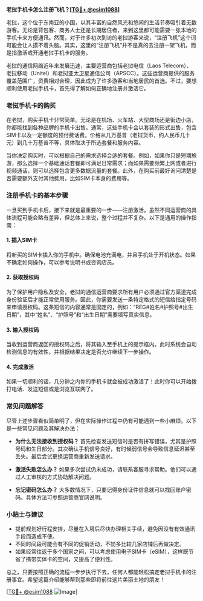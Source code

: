 **老挝手机卡怎么注册飞机？[[TG💪+ @esim1088](https://t.me/s/esim1088)]**

老挝，这个位于东南亚的小国，以其丰富的自然风光和悠闲的生活节奏吸引着无数游客。无论是背包客、商务人士还是长期居住者，来到这里都可能需要一张本地的手机卡来方便通讯。然而，对于许多初次到访的老挝游客来说，“注册飞机”这个词可能会让人摸不着头脑。其实，这里的“注册飞机”并不是真的去注册一架飞机，而是指激活或开通老挝手机卡的服务。

老挝的通信网络近年来发展迅速，主要运营商包括老挝电信（Laos Telecom）、老挝移动（Unitel）和老挝亚太卫星通信公司（APSCC）。这些运营商提供的服务覆盖范围广，资费相对合理，因此成为了许多游客和当地居民的首选。不过，要想顺利使用老挝手机卡，首先得了解如何正确地注册并激活它。

### 老挝手机卡的购买

在老挝，购买手机卡非常简单。无论是在机场、火车站、大型商场还是街边小店，你都能找到各种品牌的手机卡出售。通常，这些手机卡会以套装的形式出售，包含SIM卡以及一定额度的预付费话费。价格从几万基普（老挝货币，约人民币几十元）到几十万基普不等，具体取决于所选套餐和服务内容。

当你决定购买时，可以根据自己的需求选择合适的套餐。例如，如果你只是短期旅游，那么选择一个基础通话套餐即可满足日常需求；而如果需要频繁上网或者进行视频通话，则可以选择包含更多数据流量的套餐。此外，在购买前最好询问清楚是否需要额外支付其他费用，比如SIM卡本身的费用等。

### 注册手机卡的基本步骤

一旦买到手机卡后，接下来就是最重要的一步——注册激活。虽然不同运营商的具体流程可能会略有差异，但总体上来说，整个过程并不复杂。以下是通用的操作指南：

#### 1. 插入SIM卡
将新买的SIM卡插入你的手机中。确保电池充满电，并且手机处于开机状态。如果不确定如何操作，可以参考说明书或咨询店员。

#### 2. 获取授权码
为了保护用户隐私及安全，老挝的通信运营商要求所有用户必须通过官方渠道完成身份验证后才能正常使用服务。因此，你需要发送一条特定格式的短信给指定号码来申请授权码。这条短信的内容通常是固定的，例如：“REG#姓名#护照号#出生日期”，其中“姓名”、“护照号”和“出生日期”需要填写真实信息。

#### 3. 输入授权码
当收到运营商返回的授权码之后，将其输入至手机上的提示框内。此时系统会自动检测信息的有效性，并根据结果决定是否允许继续下一步操作。

#### 4. 完成激活
如果一切顺利的话，几分钟之内你的手机卡就会被成功激活了！此时你可以开始拨打电话、发送短信或是浏览互联网了。

### 常见问题解答

尽管上述步骤看似简单明了，但在实际操作过程中仍有可能遇到一些小麻烦。以下是一些常见问题及其解决办法：

- **为什么无法接收到授权码？**
  首先检查发送短信时是否有拼写错误，尤其是护照号码和生日部分。其次确认手机信号良好，有时候弱信号会导致信息延迟甚至丢失。最后尝试更换运营商重新发送请求。

- **激活失败怎么办？**
  如果多次尝试仍未成功，请联系客服寻求帮助。他们可以通过人工审核的方式协助解决问题。

- **忘记密码怎么办？**
  大多数情况下，只要记得身份证件信息就可以找回账户密码。具体方法可参照运营商官网说明。

### 小贴士与建议

- 提前规划好行程安排，尽量在入境后尽快办理相关手续，避免因没有有效通讯手段而造成不便。
- 不同时间段可能会有不同的促销活动，不妨多比较几家店铺后再做决定。
- 如果经常往返于多个国家之间，可以考虑使用电子SIM卡（eSIM），这样既节省了携带实体卡的空间，又提高了便利性。

总之，只要按照正确的流程一步步执行下去，任何人都能轻松搞定老挝手机卡的注册事宜。希望这篇介绍能够帮到那些即将前往这片美丽土地的朋友！

[[TG💪+ @esim1088](https://t.me/s/esim1088) ![Image](https://i.postimg.cc/4NQfJmqS/Snipaste-2025-05-13-00-14-12.png)]